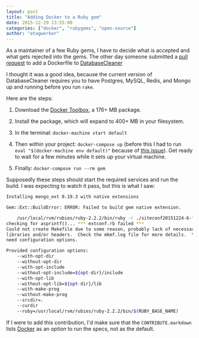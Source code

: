 ```yaml
---
layout: post
title: "Adding Docker to a Ruby gem"
date: 2015-12-29 13:55:00
categories: ["docker", "rubygems", "open-source"]
author: "etagwerker"
---
```


As a maintainer of a few Ruby gems, I have to decide what is accepted and what gets rejected into the gems. The other day someone submitted a [pull request](https://github.com/DatabaseCleaner/database_cleaner/pull/384) to add a Dockerfile to [DatabaseCleaner](https://github.com/DatabaseCleaner/database_cleaner)

I thought it was a good idea, because the current version of DatabaseCleaner requires you to have Postgres, MySQL, Redis, and Mongo up and running before you run `rake`.

Here are the steps:

1. Download the [Docker Toolbox](https://www.docker.com/docker-toolbox), a 176+ MB package.

2. Install the package, which will expand to 400+ MB in your filesystem.

3. In the terminal: `docker-machine start default`

4. Then within your project: `docker-compose up` (before this I had to run `eval "$(docker-machine env default)"` because of [this issue](https://github.com/docker/compose/issues/2180#issuecomment-147766435)). Get ready to wait for a few minutes while it sets up your virtual machine.

5. Finally: `docker-compose run --rm gem`

<!--more-->

Supposedly these steps should start the required services and run the build. I was expecting to watch it pass, but this is what I saw:

```bash
Installing mongo_ext 0.19.3 with native extensions

Gem::Ext::BuildError: ERROR: Failed to build gem native extension.

    /usr/local/rvm/rubies/ruby-2.2.2/bin/ruby -r ./siteconf20151224-6-fhvc98.rb extconf.rb
checking for asprintf()... *** extconf.rb failed ***
Could not create Makefile due to some reason, probably lack of necessary
libraries and/or headers.  Check the mkmf.log file for more details.  You may
need configuration options.

Provided configuration options:
	--with-opt-dir
	--without-opt-dir
	--with-opt-include
	--without-opt-include=${opt-dir}/include
	--with-opt-lib
	--without-opt-lib=${opt-dir}/lib
	--with-make-prog
	--without-make-prog
	--srcdir=.
	--curdir
	--ruby=/usr/local/rvm/rubies/ruby-2.2.2/bin/$(RUBY_BASE_NAME)
```

If I were to add this contribution, I'd make sure that the `CONTRIBUTE.markdown` lists [Docker](https://www.docker.com) as an _option_ to run the specs, not as the default.
